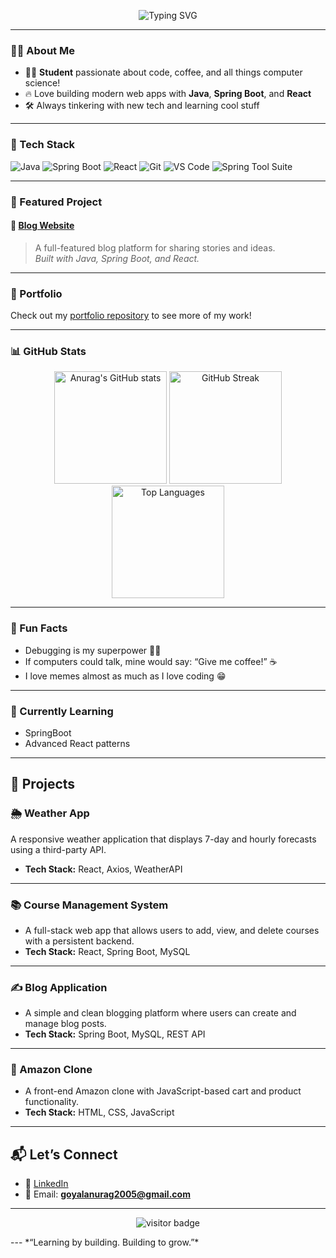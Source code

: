 <!-- Banner or fun ASCII art -->
<p align="center">
  <img src="https://readme-typing-svg.demolab.com?font=Fira+Code&duration=2000&pause=1000&color=2ECC71&vCenter=true&multiline=true&width=700&height=80&lines=Hi+there%2C+I'm+Anurag+%F0%9F%91%8B;Java+%7C+Spring+Boot+%7C+React+Enthusiast" alt="Typing SVG" />
</p>

---

### 👨‍💻 About Me

- 🧑‍🎓 **Student** passionate about code, coffee, and all things computer science!
- 🔥 Love building modern web apps with **Java**, **Spring Boot**, and **React**
- 🛠️ Always tinkering with new tech and learning cool stuff

---

### 🚀 Tech Stack

![Java](https://img.shields.io/badge/Java-ED8B00?style=for-the-badge&logo=java&logoColor=white)
![Spring Boot](https://img.shields.io/badge/Spring_Boot-6DB33F?style=for-the-badge&logo=spring-boot&logoColor=white)
![React](https://img.shields.io/badge/React-20232A?style=for-the-badge&logo=react&logoColor=61DAFB)
![Git](https://img.shields.io/badge/Git-F05032?style=for-the-badge&logo=git&logoColor=white)
![VS Code](https://img.shields.io/badge/VS_Code-007ACC?style=for-the-badge&logo=visual-studio-code&logoColor=white)
![Spring Tool Suite](https://img.shields.io/badge/STS-6DB33F?style=for-the-badge&logo=spring&logoColor=white)

---

### 🌟 Featured Project

#### 📝 [Blog Website](#)
> A full-featured blog platform for sharing stories and ideas.  
> *Built with Java, Spring Boot, and React.*

---

### 📂 Portfolio

Check out my [portfolio repository](https://github.com/Anurag20075/Portfolio) to see more of my work!

---

### 📊 GitHub Stats

<p align="center">
  <img src="https://github-readme-stats.vercel.app/api?username=Anurag20075&show_icons=true&theme=radical" alt="Anurag's GitHub stats" height="180"/>
  <img src="https://github-readme-streak-stats.herokuapp.com?user=Anurag20075&theme=radical&hide_border=true" alt="GitHub Streak" height="180"/>
  <img src="https://github-readme-stats.vercel.app/api/top-langs/?username=Anurag20075&layout=compact&theme=radical" alt="Top Languages" height="180"/>
</p>

---

### 🤖 Fun Facts

- Debugging is my superpower 🦸‍♂️
- If computers could talk, mine would say: “Give me coffee!” ☕
- I love memes almost as much as I love coding 😁

---

### 🌱 Currently Learning

- SpringBoot
- Advanced React patterns
---

## 🚀 Projects

### 🌦️ Weather App

A responsive weather application that displays 7-day and hourly forecasts using a third-party API.
* **Tech Stack:** React, Axios, WeatherAPI

---

### 📚 Course Management System

* A full-stack web app that allows users to add, view, and delete courses with a persistent backend.
* **Tech Stack:** React, Spring Boot, MySQL

---

### ✍️ Blog Application

* A simple and clean blogging platform where users can create and manage blog posts.
* **Tech Stack:** Spring Boot, MySQL, REST API


---

### 🛒 Amazon Clone

* A front-end Amazon clone with JavaScript-based cart and product functionality.
* **Tech Stack:** HTML, CSS, JavaScript


---

## 📬 Let’s Connect

* 🔗 [LinkedIn](https://www.linkedin.com/in/anurag-goyal-05929b317/)
* 📧 Email: **[goyalanurag2005@gmail.com](mailto:goyalanurag2005@gmail.com)**

---
<p align="center">
  <img src="https://komarev.com/ghpvc/?username=Anurag20075&style=for-the-badge&color=2ecc71" alt="visitor badge"/>
</p>
---
*“Learning by building. Building to grow.”*

